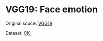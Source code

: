 # VGG19: Face emotion

Original souce: [VGG19](https://github.com/WuJie1010/Facial-Expression-Recognition.Pytorch)

Dataset: [CK+](http://[shuoyang1213](https://www.kaggle.com/datasets/shawon10/ckplus).me/WIDERFACE/)